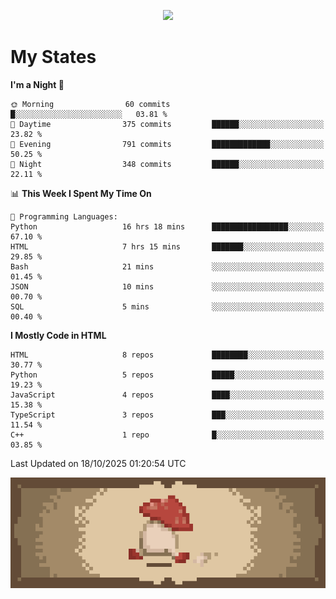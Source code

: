 
<p align="center">
  <a href="https://github.com/kittinan/spotify-github-profile">
    <img src="https://spotify-github-profile.kittinanx.com/api/view?uid=qgiw2ogctywitpjgfj8fu1nq5&cover_image=true&theme=novatorem&show_offline=false&background_color=121212&interchange=false&bar_color=53b14f&bar_color_cover=false" />
  </a>
</p>


# My States

<!--START_SECTION:waka-->
**I'm a Night 🦉** 

```text
🌞 Morning                60 commits          █░░░░░░░░░░░░░░░░░░░░░░░░   03.81 % 
🌆 Daytime                375 commits         ██████░░░░░░░░░░░░░░░░░░░   23.82 % 
🌃 Evening                791 commits         █████████████░░░░░░░░░░░░   50.25 % 
🌙 Night                  348 commits         ██████░░░░░░░░░░░░░░░░░░░   22.11 % 
```


📊 **This Week I Spent My Time On** 

```text
💬 Programming Languages: 
Python                   16 hrs 18 mins      █████████████████░░░░░░░░   67.10 % 
HTML                     7 hrs 15 mins       ███████░░░░░░░░░░░░░░░░░░   29.85 % 
Bash                     21 mins             ░░░░░░░░░░░░░░░░░░░░░░░░░   01.45 % 
JSON                     10 mins             ░░░░░░░░░░░░░░░░░░░░░░░░░   00.70 % 
SQL                      5 mins              ░░░░░░░░░░░░░░░░░░░░░░░░░   00.40 % 
```

**I Mostly Code in HTML** 

```text
HTML                     8 repos             ████████░░░░░░░░░░░░░░░░░   30.77 % 
Python                   5 repos             █████░░░░░░░░░░░░░░░░░░░░   19.23 % 
JavaScript               4 repos             ████░░░░░░░░░░░░░░░░░░░░░   15.38 % 
TypeScript               3 repos             ███░░░░░░░░░░░░░░░░░░░░░░   11.54 % 
C++                      1 repo              █░░░░░░░░░░░░░░░░░░░░░░░░   03.85 % 
```




 Last Updated on 18/10/2025 01:20:54 UTC
<!--END_SECTION:waka-->

<p align="center"> 
  <img src="walking-mushroom.webp" width="945">
</p>

